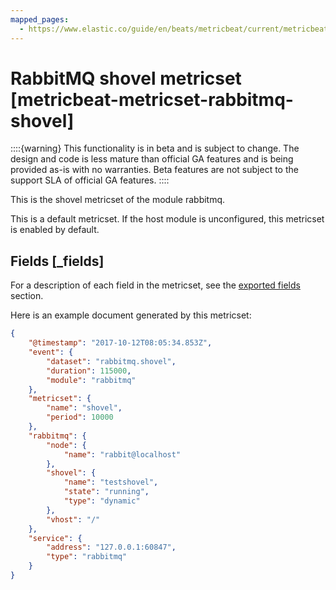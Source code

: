 ```yaml
---
mapped_pages:
  - https://www.elastic.co/guide/en/beats/metricbeat/current/metricbeat-metricset-rabbitmq-shovel.html
---
```


# RabbitMQ shovel metricset [metricbeat-metricset-rabbitmq-shovel]

::::{warning}
This functionality is in beta and is subject to change. The design and code is less mature than official GA features and is being provided as-is with no warranties. Beta features are not subject to the support SLA of official GA features.
::::


This is the shovel metricset of the module rabbitmq.

This is a default metricset. If the host module is unconfigured, this metricset is enabled by default.

## Fields [_fields]

For a description of each field in the metricset, see the [exported fields](/reference/metricbeat/exported-fields-rabbitmq.md) section.

Here is an example document generated by this metricset:

```json
{
    "@timestamp": "2017-10-12T08:05:34.853Z",
    "event": {
        "dataset": "rabbitmq.shovel",
        "duration": 115000,
        "module": "rabbitmq"
    },
    "metricset": {
        "name": "shovel",
        "period": 10000
    },
    "rabbitmq": {
        "node": {
            "name": "rabbit@localhost"
        },
        "shovel": {
            "name": "testshovel",
            "state": "running",
            "type": "dynamic"
        },
        "vhost": "/"
    },
    "service": {
        "address": "127.0.0.1:60847",
        "type": "rabbitmq"
    }
}
```
